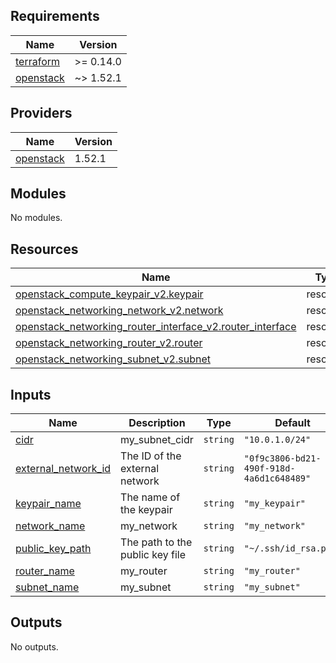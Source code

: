 ## Requirements

| Name | Version |
|------|---------|
| <a name="requirement_terraform"></a> [terraform](#requirement\_terraform) | >= 0.14.0 |
| <a name="requirement_openstack"></a> [openstack](#requirement\_openstack) | ~> 1.52.1 |

## Providers

| Name | Version |
|------|---------|
| <a name="provider_openstack"></a> [openstack](#provider\_openstack) | 1.52.1 |

## Modules

No modules.

## Resources

| Name | Type |
|------|------|
| [openstack_compute_keypair_v2.keypair](https://registry.terraform.io/providers/terraform-provider-openstack/openstack/latest/docs/resources/compute_keypair_v2) | resource |
| [openstack_networking_network_v2.network](https://registry.terraform.io/providers/terraform-provider-openstack/openstack/latest/docs/resources/networking_network_v2) | resource |
| [openstack_networking_router_interface_v2.router_interface](https://registry.terraform.io/providers/terraform-provider-openstack/openstack/latest/docs/resources/networking_router_interface_v2) | resource |
| [openstack_networking_router_v2.router](https://registry.terraform.io/providers/terraform-provider-openstack/openstack/latest/docs/resources/networking_router_v2) | resource |
| [openstack_networking_subnet_v2.subnet](https://registry.terraform.io/providers/terraform-provider-openstack/openstack/latest/docs/resources/networking_subnet_v2) | resource |

## Inputs

| Name | Description | Type | Default | Required |
|------|-------------|------|---------|:--------:|
| <a name="input_cidr"></a> [cidr](#input\_cidr) | my\_subnet\_cidr | `string` | `"10.0.1.0/24"` | no |
| <a name="input_external_network_id"></a> [external\_network\_id](#input\_external\_network\_id) | The ID of the external network | `string` | `"0f9c3806-bd21-490f-918d-4a6d1c648489"` | no |
| <a name="input_keypair_name"></a> [keypair\_name](#input\_keypair\_name) | The name of the keypair | `string` | `"my_keypair"` | no |
| <a name="input_network_name"></a> [network\_name](#input\_network\_name) | my\_network | `string` | `"my_network"` | no |
| <a name="input_public_key_path"></a> [public\_key\_path](#input\_public\_key\_path) | The path to the public key file | `string` | `"~/.ssh/id_rsa.pub"` | no |
| <a name="input_router_name"></a> [router\_name](#input\_router\_name) | my\_router | `string` | `"my_router"` | no |
| <a name="input_subnet_name"></a> [subnet\_name](#input\_subnet\_name) | my\_subnet | `string` | `"my_subnet"` | no |

## Outputs

No outputs.
